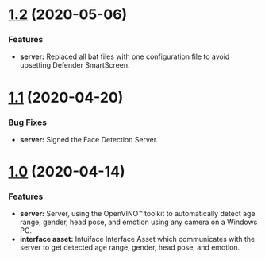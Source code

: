 <a name="1.2"></a>
# [1.2](https://github.com/intuiface/FaceDetectionIA/releases/tag/1.2) (2020-05-06)

### Features

* **server:** Replaced all bat files with one configuration file to avoid upsetting Defender SmartScreen.

<a name="1.1"></a>
# [1.1](https://github.com/intuiface/FaceDetectionIA/releases/tag/1.1) (2020-04-20)

### Bug Fixes

* **server:** Signed the Face Detection Server.

<a name="1.0"></a>
# [1.0](https://github.com/intuiface/FaceDetectionIA/releases/tag/1.0) (2020-04-14)

### Features

* **server:** Server, using the OpenVINO™ toolkit to automatically detect age range, gender, head pose, and emotion using any camera on a Windows PC.
* **interface asset:** Intuiface Interface Asset which communicates with the server to get detected age range, gender, head pose, and emotion.
